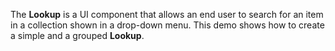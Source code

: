 The **Lookup** is&nbsp;a&nbsp;UI component that allows an&nbsp;end user to&nbsp;search for an&nbsp;item in&nbsp;a&nbsp;collection shown in&nbsp;a&nbsp;drop-down menu. This demo shows how to&nbsp;create a&nbsp;simple and a&nbsp;grouped **Lookup**.